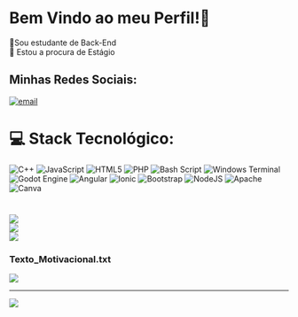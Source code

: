 # Bem Vindo ao meu Perfil!💫
🔭Sou estudante de Back-End<br>👯 Estou a procura de Estágio<br>


## Minhas Redes Sociais:
[![email](https://img.shields.io/badge/Email-D14836?logo=gmail&logoColor=white)](mailto:leonardocarvalho13579@gmail.com) 

# 💻 Stack Tecnológico:
![C++](https://img.shields.io/badge/c++-%2300599C.svg?style=for-the-badge&logo=c%2B%2B&logoColor=white) ![JavaScript](https://img.shields.io/badge/javascript-%23323330.svg?style=for-the-badge&logo=javascript&logoColor=%23F7DF1E) ![HTML5](https://img.shields.io/badge/html5-%23E34F26.svg?style=for-the-badge&logo=html5&logoColor=white) ![PHP](https://img.shields.io/badge/php-%23777BB4.svg?style=for-the-badge&logo=php&logoColor=white) ![Bash Script](https://img.shields.io/badge/bash_script-%23121011.svg?style=for-the-badge&logo=gnu-bash&logoColor=white) ![Windows Terminal](https://img.shields.io/badge/Windows%20Terminal-%234D4D4D.svg?style=for-the-badge&logo=windows-terminal&logoColor=white) ![Godot Engine](https://img.shields.io/badge/GODOT-%23FFFFFF.svg?style=for-the-badge&logo=godot-engine) ![Angular](https://img.shields.io/badge/angular-%23DD0031.svg?style=for-the-badge&logo=angular&logoColor=white) ![Ionic](https://img.shields.io/badge/Ionic-%233880FF.svg?style=for-the-badge&logo=Ionic&logoColor=white) ![Bootstrap](https://img.shields.io/badge/bootstrap-%238511FA.svg?style=for-the-badge&logo=bootstrap&logoColor=white) ![NodeJS](https://img.shields.io/badge/node.js-6DA55F?style=for-the-badge&logo=node.js&logoColor=white) ![Apache](https://img.shields.io/badge/apache-%23D42029.svg?style=for-the-badge&logo=apache&logoColor=white) ![Canva](https://img.shields.io/badge/Canva-%2300C4CC.svg?style=for-the-badge&logo=Canva&logoColor=white)
# 
![](https://github-readme-stats.vercel.app/api?username=OakSoda&theme=dark&hide_border=false&include_all_commits=false&count_private=false)<br/>
![](https://nirzak-streak-stats.vercel.app/?user=OakSoda&theme=dark&hide_border=false)<br/>
![](https://github-readme-stats.vercel.app/api/top-langs/?username=OakSoda&theme=dark&hide_border=false&include_all_commits=false&count_private=false&layout=compact)

### Texto_Motivacional.txt
![](https://quotes-github-readme.vercel.app/api?type=horizontal&theme=radical)

---
[![](https://visitcount.itsvg.in/api?id=OakSoda&icon=0&color=0)](https://visitcount.itsvg.in)

<!-- Proudly created with GPRM ( https://gprm.itsvg.in ) -->
